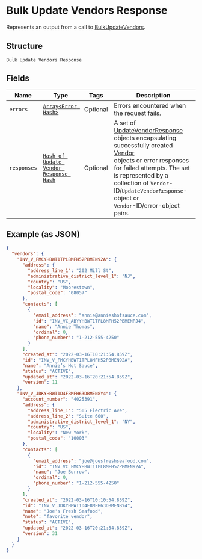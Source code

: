 
# Bulk Update Vendors Response

Represents an output from a call to [BulkUpdateVendors](../../doc/api/vendors.md#bulk-update-vendors).

## Structure

`Bulk Update Vendors Response`

## Fields

| Name | Type | Tags | Description |
|  --- | --- | --- | --- |
| `errors` | [`Array<Error Hash>`](../../doc/models/error.md) | Optional | Errors encountered when the request fails. |
| `responses` | [`Hash of Update Vendor Response Hash`](../../doc/models/update-vendor-response.md) | Optional | A set of [UpdateVendorResponse](../../doc/models/update-vendor-response.md) objects encapsulating successfully created [Vendor](../../doc/models/vendor.md)<br>objects or error responses for failed attempts. The set is represented by a collection of `Vendor`-ID/`UpdateVendorResponse`-object or<br>`Vendor`-ID/error-object pairs. |

## Example (as JSON)

```json
{
  "vendors": {
    "INV_V_FMCYHBWT1TPL8MFH52PBMEN92A": {
      "address": {
        "address_line_1": "202 Mill St",
        "administrative_district_level_1": "NJ",
        "country": "US",
        "locality": "Moorestown",
        "postal_code": "08057"
      },
      "contacts": [
        {
          "email_address": "annie@annieshotsauce.com",
          "id": "INV_VC_ABYYHBWT1TPL8MFH52PBMENPJ4",
          "name": "Annie Thomas",
          "ordinal": 0,
          "phone_number": "1-212-555-4250"
        }
      ],
      "created_at": "2022-03-16T10:21:54.859Z",
      "id": "INV_V_FMCYHBWT1TPL8MFH52PBMEN92A",
      "name": "Annie’s Hot Sauce",
      "status": "ACTIVE",
      "updated_at": "2022-03-16T20:21:54.859Z",
      "version": 11
    },
    "INV_V_JDKYHBWT1D4F8MFH63DBMEN8Y4": {
      "account_number": "4025391",
      "address": {
        "address_line_1": "505 Electric Ave",
        "address_line_2": "Suite 600",
        "administrative_district_level_1": "NY",
        "country": "US",
        "locality": "New York",
        "postal_code": "10003"
      },
      "contacts": [
        {
          "email_address": "joe@joesfreshseafood.com",
          "id": "INV_VC_FMCYHBWT1TPL8MFH52PBMEN92A",
          "name": "Joe Burrow",
          "ordinal": 0,
          "phone_number": "1-212-555-4250"
        }
      ],
      "created_at": "2022-03-16T10:10:54.859Z",
      "id": "INV_V_JDKYHBWT1D4F8MFH63DBMEN8Y4",
      "name": "Joe's Fresh Seafood",
      "note": "favorite vendor",
      "status": "ACTIVE",
      "updated_at": "2022-03-16T20:21:54.859Z",
      "version": 31
    }
  }
}
```

